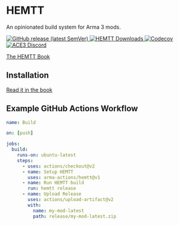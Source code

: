 # HEMTT

An opinionated build system for Arma 3 mods.

<a href="https://github.com/BrettMayson/HEMTT/releases">
    <img alt="GitHub release (latest SemVer)" src="https://img.shields.io/github/v/release/brettmayson/hemtt?style=flat-square&label=Latest">
    <img src="https://img.shields.io/github/downloads/BrettMayson/HEMTT/total.svg?style=flat-square&label=Downloads" alt="HEMTT Downloads">
</a>
<a href="https://app.codecov.io/gh/brettmayson/hemtt">
    <img alt="Codecov" src="https://img.shields.io/codecov/c/github/brettmayson/hemtt?style=flat-square&label=Coverage">
</a>
<a href="https://acemod.org/discord">
    <img src="https://img.shields.io/badge/Discord-Join-darkviolet.svg?style=flat-square" alt="ACE3 Discord">
</a>

[The HEMTT Book](https://brettmayson.github.io/HEMTT)

## Installation

[Read it in the book](https://brettmayson.github.io/HEMTT/installation.html)

## Example GitHub Actions Workflow

```yaml
name: Build

on: [push]

jobs:
  build:
    runs-on: ubuntu-latest
    steps:
      - uses: actions/checkout@v2
      - name: Setup HEMTT
        uses: arma-actions/hemtt@v1  
      - name: Run HEMTT build
        run: hemtt release
      - name: Upload Release
        uses: actions/upload-artifact@v2
        with:
          name: my-mod-latest
          path: release/my-mod-latest.zip
```
